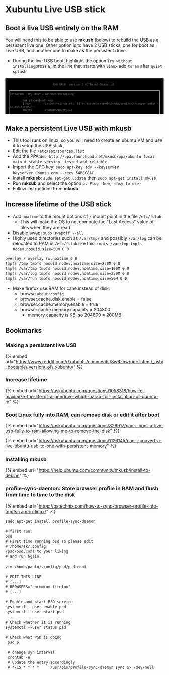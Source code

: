 # Xubuntu Live USB stick

## Boot a live USB entirely on the RAM

You will need this to be able to use **mkusb** \(below\) to rebuild the USB as a persistent live one. Other option is to have 2 USB sticks, one for boot as Live USB, and another one to make as the persistent drive.

* During the live USB boot, highlight the option `Try without installing`press `E`, in the line that starts with `linux` add `toram` after `quiet splash`

![](.gitbook/assets/image%20%283%29.png)

## Make a persistent Live USB with **mkusb**

* This tool runs on linux, so you will need to create an ubuntu VM and use it to setup the USB stick
* Edit the file `/etc/apt/sources.list`
* Add the PPA:`deb http://ppa.launchpad.net/mkusb/ppa/ubuntu focal main # stable version, tested and reliable`
* Import the GPG key: `sudo apt-key adv --keyserver keyserver.ubuntu.com --recv 54B8C8AC`
* Install **mkusb**: `sudo apt-get update` then `sudo apt-get install mkusb`
* Run **mksub** and select the option `p: Plug (New, easy to use)`
* Follow instructions from **mkusb**.

## Increase lifetime of the USB stick

* Add `noatime` to the mount options of `/` mount point in the file `/etc/fstab`
  * This will make the OS to not compute the "Last Access" value of files when they are read
* Disable swap: `sudo swapoff --all`
* Highly used directories such as `/var/tmp/` and possibly `/var/log` can be relocated to RAM in `/etc/fstab` like this: `tmpfs /var/tmp tmpfs nodev,nosuid,size=50M 0 0`

```text
overlay / overlay rw,noatime 0 0
tmpfs /tmp tmpfs nosuid,nodev,noatime,size=250M 0 0
tmpfs /var/tmp tmpfs nosuid,nodev,noatime,size=100M 0 0
tmpfs /var/log tmpfs nosuid,nodev,noatime,size=250M 0 0
tmpfs /var/run tmpfs nosuid,nodev,noatime,size=50M 0 0
```

* Make firefox use RAM for cahe instead of disk:
  * browse `about:config`
  * browser.cache.disk.enable = false
  * browser.cache.memory.enable = true
  * browser.cache.memory.capacity = 204800
    * memory capacity is KB, so 204800 = 200MB

## Bookmarks

### Making a persistent live USB

{% embed url="https://www.reddit.com/r/xubuntu/comments/8w6zhw/persistent\_usb\_bootable\_version\_of\_xubuntu/" %}

### Increase lifetime

{% embed url="https://askubuntu.com/questions/1058318/how-to-maximize-the-life-of-a-pendrive-which-has-a-full-installation-of-ubuntu-m" %}

### Boot Linux fully into RAM, can remove disk or edit it after boot

{% embed url="https://askubuntu.com/questions/829917/can-i-boot-a-live-usb-fully-to-ram-allowing-me-to-remove-the-disk" %}

{% embed url="https://askubuntu.com/questions/1126145/can-i-convert-a-live-ubuntu-usb-to-one-with-persistent-memory" %}

### Installing mkusb

{% embed url="https://help.ubuntu.com/community/mkusb/install-to-debian" %}

### profile-sync-daemon: Store browser profile in RAM and flush from time to time to the disk

{% embed url="https://ostechnix.com/how-to-sync-browser-profile-into-tmpfs-ram-in-linux/" %}

```text
sudo apt-get install profile-sync-daemon

# first run:
psd
# First time running psd so please edit
# /home/sk/.config
/psd/psd.conf to your liking
# and run again.

vim /home/paulo/.config/psd/psd.conf

# EDIT THIS LINE
# [...]
# BROWSERS="chromium firefox"
# [...]

# Enable and start PSD service
systemctl --user enable psd
systemctl --user start psd

# Check whether it is running
systemctl --user status psd

# Check what PSD is doing
 psd p
 
 # change syn interval
 crontab -e
 # update the entry accordingly
 # */15 * * * *     /usr/bin/profile-sync-daemon sync &> /dev/null
 
 

```

